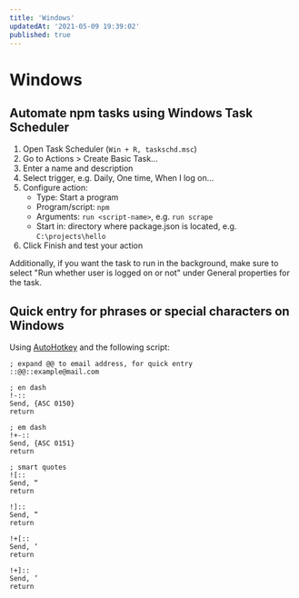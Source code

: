 ```yaml
---
title: 'Windows'
updatedAt: '2021-05-09 19:39:02'
published: true
---
```


# Windows

## Automate npm tasks using Windows Task Scheduler

1. Open Task Scheduler (`Win + R, taskschd.msc`)
1. Go to Actions > Create Basic Task...
1. Enter a name and description
1. Select trigger, e.g. Daily, One time, When I log on...
1. Configure action:
   - Type: Start a program
   - Program/script: `npm`
   - Arguments: `run <script-name>`, e.g. `run scrape`
   - Start in: directory where package.json is located, e.g. `C:\projects\hello`
1. Click Finish and test your action

Additionally, if you want the task to run in the background, make sure to select "Run whether user is logged on or not" under General properties for the task.

## Quick entry for phrases or special characters on Windows

Using [AutoHotkey](https://www.autohotkey.com/) and the following script:

```autohotkey
; expand @@ to email address, for quick entry
::@@::example@mail.com

; en dash
!-::
Send, {ASC 0150}
return

; em dash
!+-::
Send, {ASC 0151}
return

; smart quotes
![::
Send, “
return

!]::
Send, ”
return

!+[::
Send, ‘
return

!+]::
Send, ’
return
```
